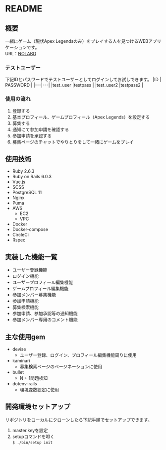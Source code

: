 # README
## 概要
一緒にゲーム（現状Apex Legendsのみ）をプレイする人を見つけるWEBアプリケーションです。  
URL：[NOLABO](http://18.181.128.94)
### テストユーザー
下記IDとパスワードでテストユーザーとしてログインしてお試しできます。
|ID  | PASSWORD |
|---|---|
|test_user  |testpass  |
|test_user2  |testpass2  |

### 使用の流れ

1. 登録する
2. 基本プロフィール、ゲームプロフィール（Apex Legends）を設定する
3. 募集する
4. 通知にて参加申請を確認する 
5. 参加申請を承認する
6. 募集ページのチャットでやりとりをして一緒にゲームをプレイ
## 使用技術
- Ruby 2.6.3
- Ruby on Rails 6.0.3
- Vue.js
- SCSS
- PostgreSQL 11
- Nginx
- Puma
- AWS
  - EC2
  - VPC
- Docker
- Docker-compose
- CircleCi
- Rspec
## 実装した機能一覧
- ユーザー登録機能
- ログイン機能
- ユーザープロフィール編集機能
- ゲームプロフィール編集機能
- 参加メンバー募集機能
- 参加申請機能
- 募集検索機能
- 参加申請、参加承認等の通知機能
- 参加メンバー専用のコメント機能

## 主な使用gem
- devise
  - ユーザー登録、ログイン、プロフィール編集機能周りに使用
- kaminari
  - 募集検索ページのページネーションに使用
- bullet
  - N + 1問題検知
- dotenv-rails
  - 環境変数設定に使用

## 開発環境セットアップ
リポジトリをローカルにクローンしたら下記手順でセットアップできます。
1. master.keyを設定
2. setupコマンドを叩く  
```$ ./bin/setup init```  

